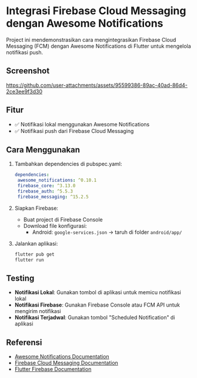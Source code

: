 # Integrasi Firebase Cloud Messaging dengan Awesome Notifications

Project ini mendemonstrasikan cara mengintegrasikan Firebase Cloud Messaging (FCM) dengan Awesome Notifications di Flutter untuk mengelola notifikasi push.

## Screenshot

https://github.com/user-attachments/assets/95599386-89ac-40ad-86d4-2ce3ee9f3d30

## Fitur

- ✅ Notifikasi lokal menggunakan Awesome Notifications
- ✅ Notifikasi push dari Firebase Cloud Messaging

## Cara Menggunakan

1. Tambahkan dependencies di pubspec.yaml:
   ```yaml
   dependencies:
    awesome_notifications: ^0.10.1
    firebase_core: ^3.13.0
    firebase_auth: ^5.5.3
    firebase_messaging: ^15.2.5
   ```

2. Siapkan Firebase:
   - Buat project di Firebase Console
   - Download file konfigurasi:
     - Android: `google-services.json` → taruh di folder `android/app/`

3. Jalankan aplikasi:
   ```bash
   flutter pub get
   flutter run
   ```

## Testing

- **Notifikasi Lokal**: Gunakan tombol di aplikasi untuk memicu notifikasi lokal
- **Notifikasi Firebase**: Gunakan Firebase Console atau FCM API untuk mengirim notifikasi
- **Notifikasi Terjadwal**: Gunakan tombol "Scheduled Notification" di aplikasi

## Referensi

- [Awesome Notifications Documentation](https://pub.dev/packages/awesome_notifications)
- [Firebase Cloud Messaging Documentation](https://firebase.google.com/docs/cloud-messaging)
- [Flutter Firebase Documentation](https://firebase.flutter.dev/docs/messaging/overview)